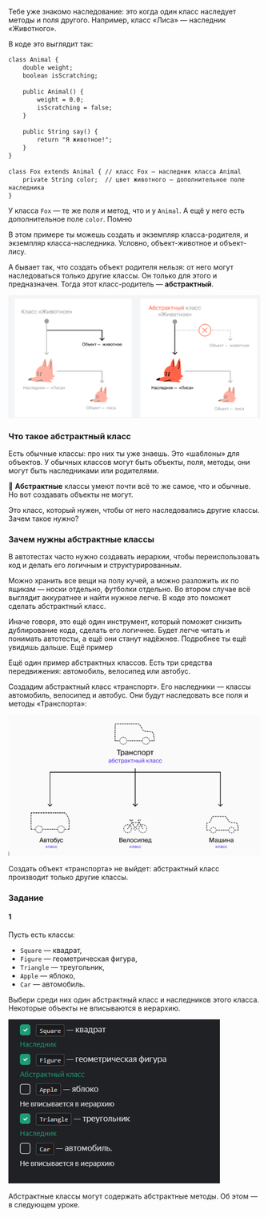 Тебе уже знакомо наследование: это когда один класс наследует методы и поля другого. Например, класс «Лиса» — наследник «Животного».

В коде это выглядит так:
```
class Animal {
    double weight;
    boolean isScratching;

    public Animal() {
        weight = 0.0;
        isScratching = false;
    }

    public String say() {
        return "Я животное!";
    }
}

class Fox extends Animal { // класс Fox — наследник класса Animal
    private String color;  // цвет животного — дополнительное поле наследника
} 
```

У класса `Fox` — те же поля и метод, что и у `Animal`. А ещё у него есть дополнительное поле `color`.
Помню

В этом примере ты можешь создать и экземпляр класса-родителя, и экземпляр класса-наследника. Условно, объект-животное и объект-лису.

А бывает так, что создать объект родителя нельзя: от него могут наследоваться только другие классы. Он только для этого и предназначен. Тогда этот класс-родитель — **абстрактный**.

![img.png](img%2Fimg.png)

### Что такое абстрактный класс

Есть обычные классы: про них ты уже знаешь. Это «шаблоны» для объектов. У обычных классов могут быть объекты, поля, методы, они могут быть наследниками или родителями.

📌 **Абстрактные** классы умеют почти всё то же самое, что и обычные. Но вот создавать объекты не могут.

Это класс, который нужен, чтобы от него наследовались другие классы.
Зачем такое нужно?

### Зачем нужны абстрактные классы

В автотестах часто нужно создавать иерархии, чтобы переиспользовать код и делать его логичным и структурированным.

Можно хранить все вещи на полу кучей, а можно разложить их по ящикам — носки отдельно, футболки отдельно. Во втором случае всё выглядит аккуратнее и найти нужное легче. В коде это поможет сделать абстрактный класс.

Иначе говоря, это ещё один инструмент, который поможет снизить дублирование кода, сделать его логичнее. Будет легче читать и понимать автотесты, а ещё они станут надёжнее. Подробнее ты ещё увидишь дальше.
Ещё пример

Ещё один пример абстрактных классов. Есть три средства передвижения: автомобиль, велосипед или автобус.

Создадим абстрактный класс «транспорт». Его наследники — классы автомобиль, велосипед и автобус. Они будут наследовать все поля и методы «Транспорта»:

![img_1.png](img%2Fimg_1.png)

Создать объект «транспорта» не выйдет: абстрактный класс производит только другие классы.

### Задание
#### 1
Пусть есть классы:

- `Square` — квадрат,
- `Figure` — геометрическая фигура,
- `Triangle` — треугольник,
- `Apple` — яблоко,
- `Car` — автомобиль.

Выбери среди них один абстрактный класс и наследников этого класса. Некоторые объекты не вписываются в иерархию.

![img_2.png](img%2Fimg_2.png)

Абстрактные классы могут содержать абстрактные методы. Об этом — в следующем уроке.